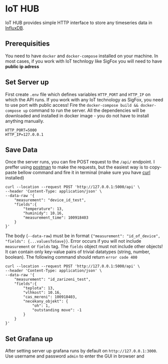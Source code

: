 # IoT HUB

IoT HUB provides simple HTTP interface to store any timeseries data in [InfluxDB](https://www.influxdata.com/).

## Prerequisities

You need to have `docker` and `docker-compose` installed on your machine. In most cases, if you work with IoT technlogy like SigFox you will need to have **public ip adress**

## Set Server up
First create `.env` file  which defines variables `HTTP_PORT` and `HTTP_IP` on which the API runs. If you work with any IoT technology as SigFox, you need to use port with public access! Fire the `docker-compose build && docker-compose up` command to run the server. All the dependencies will be downloaded and installed in docker image - you do not have to install anything manually.
```
HTTP_PORT=5000
HTTP_IP=127.0.0.1
```
## Save Data

Once the server runs, you can fire POST request to the `/api/` endpoint. I preffer using [postman](https://www.postman.com/) to make the requests, but the easiest way is to copy-paste bellow command and fire it in terminal (make sure you have [curl](https://curl.haxx.se/) installed)
```
curl --location --request POST 'http://127.0.0.1:5000/api' \
--header 'Content-Type: application/json' \
--data-raw '{
	"measurement": "device_id_test",
	"fields":{
		"temperature": 13,
		"huminidy": 10.16,
		"measurement_time": 100918403
	}
}'
```
The body (`--data-raw`) must be in format `{"measurement": "id_of_device", "fields": {...valuesToSave}}`. Error occurs if you will not include `measurement` or `fields` tag. The `fields` object must not include other objects! It can contain only key-value pairs of trivial datatypes (string, number, boolean). The following command should return `error code 400`

```
curl --location --request POST 'http://127.0.0.1:5000/api' \
--header 'Content-Type: application/json' \
--data-raw '{
	"measurement": "id_zarizeni_test",
	"fields":{
		"teplota": 13,
		"vlhkost": 10.16,
		"cas_mereni": 100918403,
		"necekany_objekt": {
			"oh": 1,
			"outstanding move": -1
		}
	}
}'
```

## Set Grafana up

After setting server up grafana runs by default on `http://127.0.0.1:3000`. Use username and password `admin` to enter the GUI in browser and 
